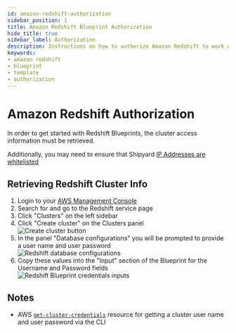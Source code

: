 ```yaml
---
id: amazon-redshift-authorization
sidebar_position: 1
title: Amazon Redshift Blueprint Authorization
hide_title: true
sidebar_label: Authorization
description: Instructions on how to authorize Amazon Redshift to work with Shipyard's low-code Amazon Redshift templates.
keywords:
- amazon redshift
- blueprint
- template
- authorization
---
```


# Amazon Redshift Authorization
In order to get started with Redshift Blueprints, the cluster access information must be retrieved.

Additionally, you may need to ensure that Shipyard [IP Addresses are whitelisted](https://www.shipyardapp.com/docs/faqs/security/ip-whitelist/)

## Retrieving Redshift Cluster Info

1. Login to your [AWS Management Console](https://aws.amazon.com/console/)  
2. Search for and go to the Redshift service page  
3. Click "Clusters" on the left sidebar  
4. Click "Create cluster" on the Clusters panel  
	![Create cluster button](https://cdn.sanity.io/images/2xyydva6/production/53604eae1ecda122a45fbfbabb5017250890e08a-507x183.png?w=450) 
5. In the panel "Database configurations" you will be prompted to provide a user name and user password  
	![Redshift database configurations](https://cdn.sanity.io/images/2xyydva6/production/33e11024b41db691c0c49e210569b92fcb87b6ec-817x384.png?w=450)
6. Copy these values into the "Input" section of the Blueprint for the Username and Password fields  
	![Redshift Blueprint credentials inputs](https://cdn.sanity.io/images/2xyydva6/production/377d795e484b72295338c435de93525060a8d2ac-448x178.png?w=450)

## Notes

- AWS [`get-cluster-credentials`](https://docs.aws.amazon.com/cli/latest/reference/redshift/get-cluster-credentials.html) resource for getting a cluster user name and user password via the CLI
